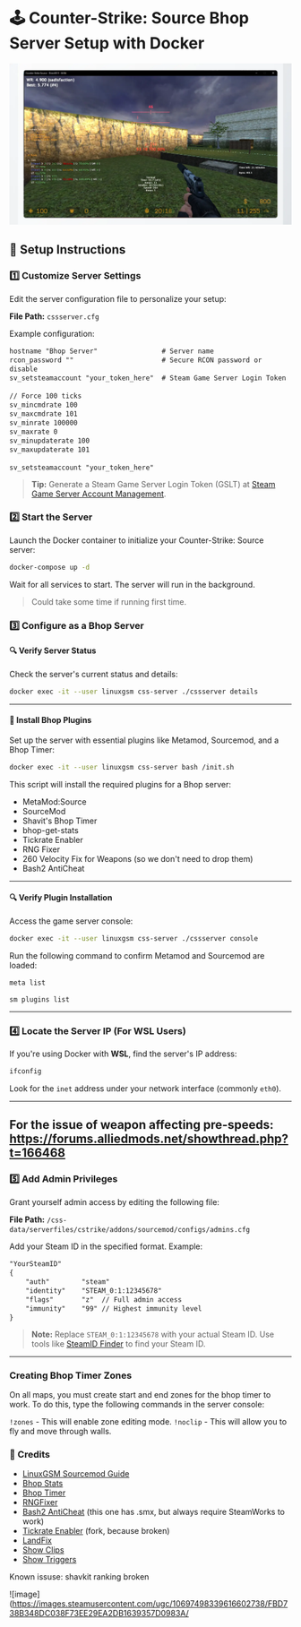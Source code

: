 # 🕹 Counter-Strike: Source Bhop Server Setup with Docker

![Demo](demo.webp)

## 🚀 Setup Instructions

### 1️⃣ Customize Server Settings

Edit the server configuration file to personalize your setup:

**File Path:** `cssserver.cfg`

Example configuration:

```plaintext
hostname "Bhop Server"                # Server name
rcon_password ""                      # Secure RCON password or disable
sv_setsteamaccount "your_token_here"  # Steam Game Server Login Token

// Force 100 ticks
sv_mincmdrate 100
sv_maxcmdrate 101
sv_minrate 100000
sv_maxrate 0
sv_minupdaterate 100
sv_maxupdaterate 101

sv_setsteamaccount "your_token_here"
```

> **Tip:** Generate a Steam Game Server Login Token (GSLT) at [Steam Game Server Account Management](https://steamcommunity.com/dev/managegameservers).

### 2️⃣ Start the Server

Launch the Docker container to initialize your Counter-Strike: Source server:

```bash
docker-compose up -d
```

Wait for all services to start. The server will run in the background.

> Could take some time if running first time.

### 3️⃣ Configure as a Bhop Server

#### 🔍 Verify Server Status

Check the server's current status and details:

```bash
docker exec -it --user linuxgsm css-server ./cssserver details
```

---

#### 🧰 Install Bhop Plugins

Set up the server with essential plugins like Metamod, Sourcemod, and a Bhop Timer:

```bash
docker exec -it --user linuxgsm css-server bash /init.sh
```

This script will install the required plugins for a Bhop server:

- MetaMod:Source
- SourceMod
- Shavit's Bhop Timer
- bhop-get-stats
- Tickrate Enabler
- RNG Fixer
- 260 Velocity Fix for Weapons (so we don't need to drop them)
- Bash2 AntiCheat

---

#### 🔍 Verify Plugin Installation

Access the game server console:

```bash
docker exec -it --user linuxgsm css-server ./cssserver console
```

Run the following command to confirm Metamod and Sourcemod are loaded:

```
meta list
```

```
sm plugins list
```

---

### 4️⃣ Locate the Server IP (For WSL Users)

If you're using Docker with **WSL**, find the server's IP address:

```bash
ifconfig
```

Look for the `inet` address under your network interface (commonly `eth0`).

---

## For the issue of weapon affecting pre-speeds: https://forums.alliedmods.net/showthread.php?t=166468

### 5️⃣ Add Admin Privileges

Grant yourself admin access by editing the following file:

**File Path:** `/css-data/serverfiles/cstrike/addons/sourcemod/configs/admins.cfg`

Add your Steam ID in the specified format. Example:

```plaintext
"YourSteamID"
{
    "auth"        "steam"
    "identity"    "STEAM_0:1:12345678"
    "flags"       "z"  // Full admin access
    "immunity"    "99" // Highest immunity level
}
```

> **Note:** Replace `STEAM_0:1:12345678` with your actual Steam ID. Use tools like [SteamID Finder](https://steamid.io/) to find your Steam ID.

---

### Creating Bhop Timer Zones

On all maps, you must create start and end zones for the bhop timer to work.
To do this, type the following commands in the server console:

`!zones` - This will enable zone editing mode.
`!noclip` - This will allow you to fly and move through walls.

### 📜 Credits

- [LinuxGSM Sourcemod Guide](https://docs.linuxgsm.com/guides/sourcemod-csgo-server)
- [Bhop Stats](https://github.com/enimmy/bhop-get-stats)
- [Bhop Timer](https://github.com/shavitush/bhoptimer)
- [RNGFixer](https://github.com/jason-e/rngfix)
- [Bash2 AntiCheat](https://github.com/enimmy/bash2) (this one has .smx, but always require SteamWorks to work)
- [Tickrate Enabler](https://github.com/idk1703/TickrateEnabler) (fork, because broken)
- [LandFix](https://github.com/tadehack/landfix_wHudAndCookies)
- [Show Clips](https://github.com/GAMMACASE/ShowPlayerClips)
- [Show Triggers](https://forums.alliedmods.net/showthread.php?t=290356)

Known issuse:
shavkit ranking broken

![image](https://images.steamusercontent.com/ugc/10697498339616602738/FBD738B348DC038F73EE29EA2DB1639357D0983A/
